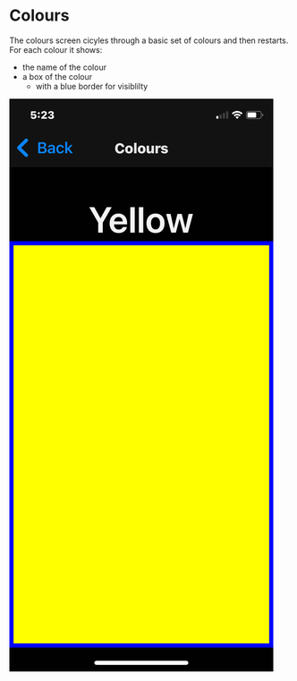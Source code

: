 # Colours

The colours screen cicyles through a basic set of colours and then restarts.
For each colour it shows:

* the name of the colour
* a box of the colour
  * with a blue border for visiblilty

![Colours](./images/colour.png "Colours")
